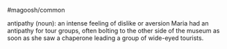 #magoosh/common

antipathy (noun): an intense feeling of dislike or aversion 
Maria had an antipathy for tour groups, often bolting to the other side of the museum as soon as she 
saw a chaperone leading a group of wide-eyed tourists. 
